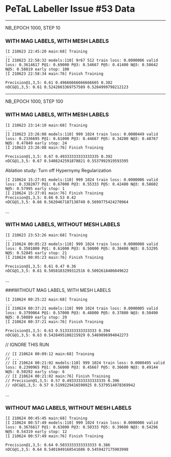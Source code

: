 # PeTaL Labeller Issue #53 Data

---

NB_EPOCH 1000, STEP 10

### WITH MAG LABELS, WITH MESH LABELS

```
[I 210623 22:45:20 main:68] Training
...
[I 210623 22:58:32 models:110] 9r67 512 train loss: 0.0000006 valid loss: 0.3614617 P@1: 0.69000 P@3: 0.54667 P@5: 0.41400 N@3: 0.58642 N@5: 0.58019 early stop: 100
[I 210623 22:58:34 main:76] Finish Training

Precision@1,3,5: 0.61 0.49666666666666665 0.382
nDCG@1,3,5: 0.61 0.5242603369757589 0.5284999798212123
```

---

NB_EPOCH 1000, STEP 100

### WITH MAG LABELS, WITH MESH LABELS

```
[I 210623 23:14:10 main:68] Training
...
[I 210623 23:26:08 models:110] 999 1024 train loss: 0.0000449 valid loss: 0.2336695 P@1: 0.61000 P@3: 0.44667 P@5: 0.34200 N@3: 0.48767 N@5: 0.47849 early stop: 24
[I 210623 23:26:08 main:76] Finish Training

Precision@1,3,5: 0.67 0.49333333333333335 0.392
nDCG@1,3,5: 0.67 0.5408242591878821 0.5537992919593395
```



Ablation study: Turn off Hypernymy Regularization

```
[I 210624 15:27:01 models:110] 999 1024 train loss: 0.0000006 valid loss: 0.3382077 P@1: 0.67000 P@3: 0.55333 P@5: 0.42400 N@3: 0.58602 N@5: 0.57995 early stop: 1
[I 210624 15:27:01 main:76] Finish Training
Precision@1,3,5: 0.66 0.53 0.42
nDCG@1,3,5: 0.66 0.5620467187130749 0.5699775424270964
```

...

### WITH MAG LABELS, WITHOUT MESH LABELS

```
[I 210623 23:53:26 main:68] Training
...
[I 210624 00:05:23 models:110] 999 1024 train loss: 0.0000008 valid loss: 0.3501080 P@1: 0.61000 P@3: 0.50000 P@5: 0.38400 N@3: 0.53295 N@5: 0.52845 early stop: 21
[I 210624 00:05:23 main:76] Finish Training

Precision@1,3,5: 0.61 0.47 0.36
nDCG@1,3,5: 0.61 0.5058103299312516 0.5092618406049622
```

...

###WITHOUT MAG LABELS, WITH MESH LABELS

```
[I 210624 00:25:22 main:68] Training
...
[I 210624 00:37:21 models:110] 999 1024 train loss: 0.0000005 valid loss: 0.3799064 P@1: 0.57000 P@3: 0.48000 P@5: 0.37800 N@3: 0.50490 N@5: 0.50889 early stop: 29
[I 210624 00:37:21 main:76] Finish Training

Precision@1,3,5: 0.63 0.5133333333333333 0.394
nDCG@1,3,5: 0.63 0.5428495108215929 0.5469096994042273
```

// IGNORE THIS RUN

```
// [I 210624 00:09:12 main:68] Training
// ...
// [I 210624 00:21:02 models:110] 999 1024 train loss: 0.0000495 valid loss: 0.2390965 P@1: 0.56000 P@3: 0.45667 P@5: 0.36600 N@3: 0.49144 N@5: 0.50292 early stop: 6
// [I 210624 00:21:02 main:76] Finish Training
// Precision@1,3,5: 0.57 0.49333333333333335 0.396
// nDCG@1,3,5: 0.57 0.5199229416590925 0.5379514078369942
```

...

### WITHOUT MAG LABELS, WITHOUT MESH LABELS

```
[I 210624 00:45:45 main:68] Training
[I 210624 00:57:49 models:110] 999 1024 train loss: 0.0000006 valid loss: 0.3676617 P@1: 0.63000 P@3: 0.50333 P@5: 0.39600 N@3: 0.54296 N@5: 0.54319 early stop: 12
[I 210624 00:57:49 main:76] Finish Training

Precision@1,3,5: 0.64 0.5033333333333333 0.386
nDCG@1,3,5: 0.64 0.5401049168541686 0.5459427175903998
```

